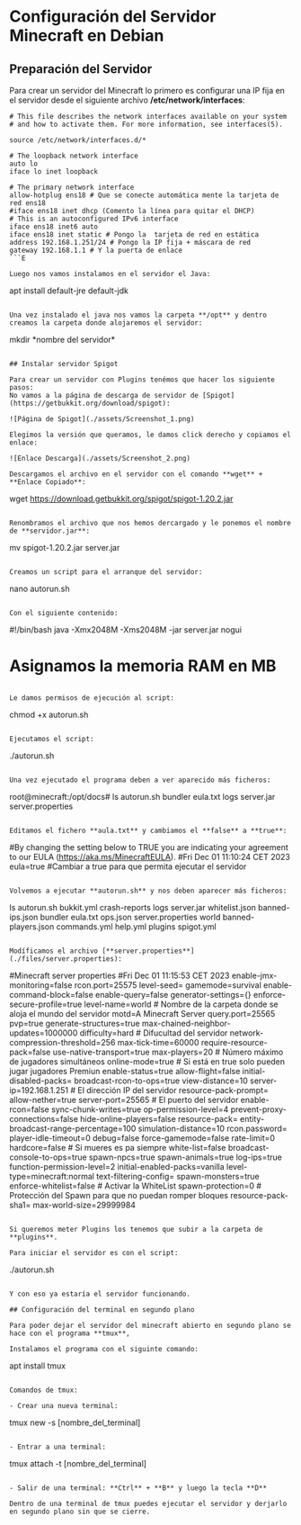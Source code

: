 # Configuración del Servidor Minecraft en Debian

## Preparación del Servidor

Para crear un servidor del Minecraft lo primero es configurar una IP fija en el servidor desde el siguiente archivo **/etc/network/interfaces**:

````
# This file describes the network interfaces available on your system
# and how to activate them. For more information, see interfaces(5).

source /etc/network/interfaces.d/*

# The loopback network interface
auto lo
iface lo inet loopback

# The primary network interface
allow-hotplug ens18 # Que se conecte automática mente la tarjeta de red ens18
#iface ens18 inet dhcp (Comento la línea para quitar el DHCP)
# This is an autoconfigured IPv6 interface
iface ens18 inet6 auto
iface ens18 inet static # Pongo la  tarjeta de red en estática
address 192.168.1.251/24 # Pongo la IP fija + máscara de red
gateway 192.168.1.1 # Y la puerta de enlace
```E

Luego nos vamos instalamos en el servidor el Java:

````

apt install default-jre default-jdk

```

Una vez instalado el java nos vamos la carpeta **/opt** y dentro creamos la carpeta donde alojaremos el servidor:

```

mkdir \*nombre del servidor\*

```

## Instalar servidor Spigot

Para crear un servidor con Plugins tenémos que hacer los siguiente pasos:
No vamos a la página de descarga de servidor de [Spigot](https://getbukkit.org/download/spigot):

![Página de Spigot](./assets/Screenshot_1.png)

Elegimos la versión que queramos, le damos click derecho y copiamos el enlace:

![Enlace Descarga](./assets/Screenshot_2.png)

Descargamos el archivo en el servidor con el comando **wget** + **Enlace Copiado**:

```

wget https://download.getbukkit.org/spigot/spigot-1.20.2.jar

```

Renombramos el archivo que nos hemos dercargado y le ponemos el nombre de **servidor.jar**:

```

mv spigot-1.20.2.jar server.jar

```

Creamos un script para el arranque del servidor:

```

nano autorun.sh

```

Con el siguiente contenido:

```

#!/bin/bash
java -Xmx2048M -Xms2048M -jar server.jar nogui

# Asignamos la memoria RAM en MB

```

Le damos permisos de ejecución al script:

```

chmod +x autorun.sh

```

Ejecutamos el script:

```

./autorun.sh

```

Una vez ejecutado el programa deben a ver aparecido más ficheros:

```

root@minecraft:/opt/docs# ls
autorun.sh bundler eula.txt logs server.jar server.properties

```

Editamos el fichero **aula.txt** y cambiamos el **false** a **true**:

```

#By changing the setting below to TRUE you are indicating your agreement to our EULA (https://aka.ms/MinecraftEULA).
#Fri Dec 01 11:10:24 CET 2023
eula=true #Cambiar a true para que permita ejecutar el servidor

```

Volvemos a ejecutar **autorun.sh** y nos deben aparecer más ficheros:

```

ls
autorun.sh bukkit.yml crash-reports logs server.jar whitelist.json
banned-ips.json bundler eula.txt ops.json server.properties world
banned-players.json commands.yml help.yml plugins spigot.yml

```

Modíficamos el archivo [**server.properties**](./files/server.properties):

```

#Minecraft server properties
#Fri Dec 01 11:15:53 CET 2023
enable-jmx-monitoring=false
rcon.port=25575
level-seed=
gamemode=survival
enable-command-block=false
enable-query=false
generator-settings={}
enforce-secure-profile=true
level-name=world # Nombre de la carpeta donde se aloja el mundo del servidor
motd=A Minecraft Server
query.port=25565
pvp=true
generate-structures=true
max-chained-neighbor-updates=1000000
difficulty=hard # Difucultad del servidor
network-compression-threshold=256
max-tick-time=60000
require-resource-pack=false
use-native-transport=true
max-players=20 # Número máximo de jugadores simultáneos
online-mode=true # Si está en true solo pueden jugar jugadores Premiun
enable-status=true
allow-flight=false
initial-disabled-packs=
broadcast-rcon-to-ops=true
view-distance=10
server-ip=192.168.1.251 # El dirección IP del servidor
resource-pack-prompt=
allow-nether=true
server-port=25565 # El puerto del servidor
enable-rcon=false
sync-chunk-writes=true
op-permission-level=4
prevent-proxy-connections=false
hide-online-players=false
resource-pack=
entity-broadcast-range-percentage=100
simulation-distance=10
rcon.password=
player-idle-timeout=0
debug=false
force-gamemode=false
rate-limit=0
hardcore=false # Si mueres es pa siempre
white-list=false
broadcast-console-to-ops=true
spawn-npcs=true
spawn-animals=true
log-ips=true
function-permission-level=2
initial-enabled-packs=vanilla
level-type=minecraft\:normal
text-filtering-config=
spawn-monsters=true
enforce-whitelist=false # Activar la WhiteList
spawn-protection=0 # Protección del Spawn para que no puedan romper bloques
resource-pack-sha1=
max-world-size=29999984

```

Si queremos meter Plugins los tenemos que subir a la carpeta de **plugins**.

Para iniciar el servidor es con el script:

```

./autorun.sh

```

Y con eso ya estaría el servidor funcionando.

## Configuración del terminal en segundo plano

Para poder dejar el servidor del minecraft abierto en segundo plano se hace con el programa **tmux**,

Instalamos el programa con el siguinte comando:

```

apt install tmux

```

Comandos de tmux:

- Crear una nueva terminal:

```

tmux new -s [nombre_del_terminal]

```

- Entrar a una terminal:

```

tmux attach -t [nombre_del_terminal]

```

- Salir de una terminal: **Ctrl** + **B** y luego la tecla **D**

Dentro de una terminal de tmux puedes ejecutar el servidor y derjarlo en segundo plano sin que se cierre.
```
